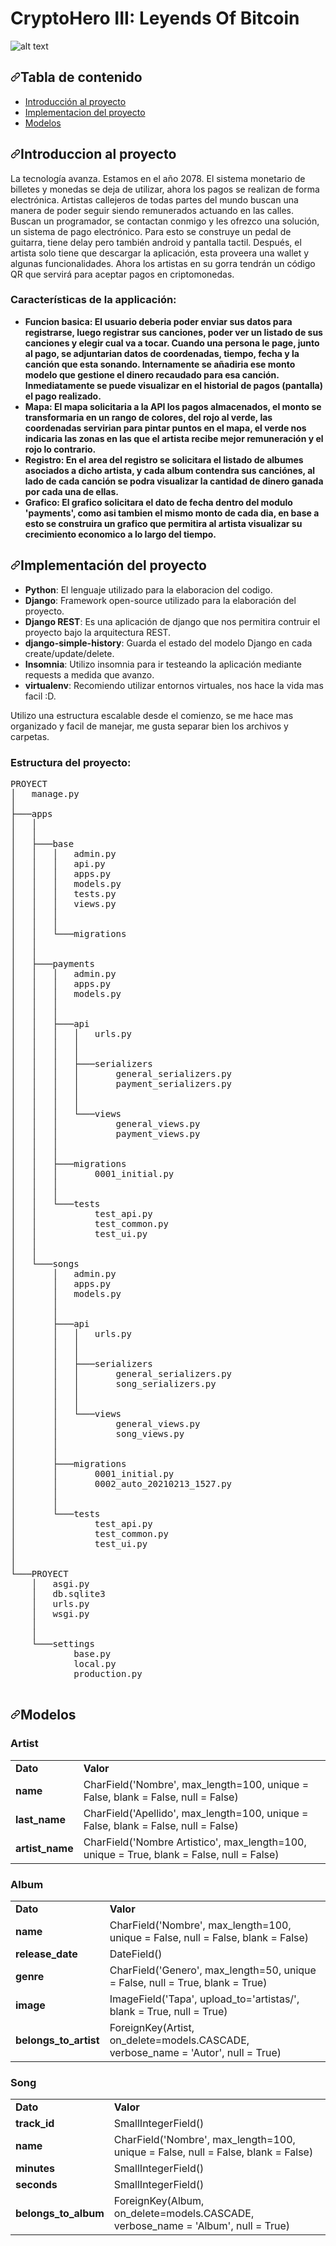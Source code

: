 <h1> CryptoHero III: Leyends Of Bitcoin </h1>

![alt text](https://github.com/NicolasMuras/CryptoHero_III_Leyends_Of_Bitcoin/blob/main/images/example_ui.jpg?raw=true)

<h2><a id="user-content-tabla-de-contenido" class="anchor" aria-hidden="true" href="#tabla-de-contenido"><svg class="octicon octicon-link" viewBox="0 0 16 16" version="1.1" width="16" height="16" aria-hidden="true"><path fill-rule="evenodd" d="M7.775 3.275a.75.75 0 001.06 1.06l1.25-1.25a2 2 0 112.83 2.83l-2.5 2.5a2 2 0 01-2.83 0 .75.75 0 00-1.06 1.06 3.5 3.5 0 004.95 0l2.5-2.5a3.5 3.5 0 00-4.95-4.95l-1.25 1.25zm-4.69 9.64a2 2 0 010-2.83l2.5-2.5a2 2 0 012.83 0 .75.75 0 001.06-1.06 3.5 3.5 0 00-4.95 0l-2.5 2.5a3.5 3.5 0 004.95 4.95l1.25-1.25a.75.75 0 00-1.06-1.06l-1.25 1.25a2 2 0 01-2.83 0z"></path></svg></a>Tabla de contenido
</h2>
<ul>
  <li><a href="#introduccion-al-proyecto">Introducción al proyecto</a></li>
  <li><a href="#implementaci%C3%B3n-del-proyecto">Implementacion del proyecto</a></li>
  <li><a href="#modelos">Modelos</a></li>
</ul>

<h2><a id="user-content-introduccion-al-proyecto" class="anchor" aria-hidden="true" href="#introduccion-al-proyecto"><svg class="octicon octicon-link" viewBox="0 0 16 16" version="1.1" width="16" height="16" aria-hidden="true"><path fill-rule="evenodd" d="M7.775 3.275a.75.75 0 001.06 1.06l1.25-1.25a2 2 0 112.83 2.83l-2.5 2.5a2 2 0 01-2.83 0 .75.75 0 00-1.06 1.06 3.5 3.5 0 004.95 0l2.5-2.5a3.5 3.5 0 00-4.95-4.95l-1.25 1.25zm-4.69 9.64a2 2 0 010-2.83l2.5-2.5a2 2 0 012.83 0 .75.75 0 001.06-1.06 3.5 3.5 0 00-4.95 0l-2.5 2.5a3.5 3.5 0 004.95 4.95l1.25-1.25a.75.75 0 00-1.06-1.06l-1.25 1.25a2 2 0 01-2.83 0z"></path></svg></a>Introduccion al proyecto</h2>

La tecnología avanza. Estamos en el año 2078.
El sistema monetario de billetes y monedas se deja de utilizar, ahora los pagos se realizan de forma electrónica.
Artistas callejeros de todas partes del mundo buscan una manera de poder seguir siendo remunerados actuando en las calles.
Buscan un programador, se contactan conmigo y les ofrezco una solución, un sistema de pago electrónico.
Para esto se construye un pedal de guitarra, tiene delay pero también android y pantalla tactil.
Después, el artista solo tiene que descargar la aplicación, esta proveera una wallet y algunas funcionalidades.
Ahora los artistas en su gorra tendrán un código QR que servirá para aceptar pagos en criptomonedas.

<h3>Características de la applicación:</h3>
<ul>
<li><strong>Funcion basica: El usuario deberia poder enviar sus datos para registrarse, luego registrar sus canciones, poder ver un listado de sus canciones y elegir cual va a tocar. Cuando una persona le page, junto al pago, se adjuntarian datos de coordenadas, tiempo, fecha y la canción que esta sonando. Internamente se añadiria ese monto modelo que gestione el dinero recaudado para esa canción. Inmediatamente se puede visualizar en el historial de pagos (pantalla) el pago realizado.</strong></li>
<li><strong>Mapa: El mapa solicitaria a la API los pagos almacenados, el monto se transformaria en un rango de colores, del rojo al verde, las coordenadas servirian para pintar puntos en el mapa, el verde nos indicaria las zonas en las que el artista recibe mejor remuneración y el rojo lo contrario.</strong></li>
<li><strong>Registro: En el area del registro se solicitara el listado de albumes asociados a dicho artista, y cada album contendra sus canciónes, al lado de cada canción se podra visualizar la cantidad de dinero ganada por cada una de ellas.</strong></li>
<li><strong>Grafico: El grafico solicitara el dato de fecha dentro del modulo 'payments', como asi tambien el mismo monto de cada dia, en base a esto se construira un grafico que permitira al artista visualizar su crecimiento economico a lo largo del tiempo.</strong></li>
</ul>

<h2><a id="user-content-implementación-del-proyecto" class="anchor" aria-hidden="true" href="#implementación-del-proyecto"><svg class="octicon octicon-link" viewBox="0 0 16 16" version="1.1" width="16" height="16" aria-hidden="true"><path fill-rule="evenodd" d="M7.775 3.275a.75.75 0 001.06 1.06l1.25-1.25a2 2 0 112.83 2.83l-2.5 2.5a2 2 0 01-2.83 0 .75.75 0 00-1.06 1.06 3.5 3.5 0 004.95 0l2.5-2.5a3.5 3.5 0 00-4.95-4.95l-1.25 1.25zm-4.69 9.64a2 2 0 010-2.83l2.5-2.5a2 2 0 012.83 0 .75.75 0 001.06-1.06 3.5 3.5 0 00-4.95 0l-2.5 2.5a3.5 3.5 0 004.95 4.95l1.25-1.25a.75.75 0 00-1.06-1.06l-1.25 1.25a2 2 0 01-2.83 0z"></path></svg></a>Implementación del proyecto</h2>
<ul>
<li><strong>Python</strong>: El lenguaje utilizado para la elaboracion del codigo.</li>
<li><strong>Django</strong>: Framework open-source utilizado para la elaboración del proyecto.</li>
<li><strong>Django REST</strong>: Es una aplicación de django que nos permitira contruir el proyecto bajo la arquitectura REST.</li>
<li><strong>django-simple-history</strong>: Guarda el estado del modelo Django en cada create/update/delete.</li>
<li><strong>Insomnia</strong>: Utilizo insomnia para ir testeando la aplicación mediante requests a medida que avanzo.</li>
<li><strong>virtualenv</strong>: Recomiendo utilizar entornos virtuales, nos hace la vida mas facil :D.</li>
</ul>

Utilizo una estructura escalable desde el comienzo, se me hace mas organizado y facil de manejar, me gusta separar bien los archivos y carpetas.

<h3>Estructura del proyecto:</h3>

<pre>
PROYECT
│   manage.py
│
├───apps
│   │   
│   │
│   ├───base
│   │   │   admin.py
│   │   │   api.py
│   │   │   apps.py
│   │   │   models.py
│   │   │   tests.py
│   │   │   views.py
│   │   │   
│   │   │
│   │   └───migrations
│   │          
│   │
│   ├───payments
│   │   │   admin.py
│   │   │   apps.py
│   │   │   models.py
│   │   │   
│   │   │
│   │   ├───api
│   │   │   │   urls.py
│   │   │   │   
│   │   │   │
│   │   │   ├───serializers
│   │   │   │       general_serializers.py
│   │   │   │       payment_serializers.py
│   │   │   │       
│   │   │   │
│   │   │   └───views
│   │   │           general_views.py
│   │   │           payment_views.py
│   │   │           
│   │   │
│   │   ├───migrations
│   │   │       0001_initial.py
│   │   │       
│   │   │
│   │   └───tests
│   │           test_api.py
│   │           test_common.py
│   │           test_ui.py
│   │          
│   │
│   └───songs
│       │   admin.py
│       │   apps.py
│       │   models.py
│       │   
│       │
│       ├───api
│       │   │   urls.py
│       │   │   
│       │   │
│       │   ├───serializers
│       │   │       general_serializers.py
│       │   │       song_serializers.py
│       │   │       
│       │   │
│       │   └───views
│       │           general_views.py
│       │           song_views.py
│       │           
│       │
│       ├───migrations
│       │       0001_initial.py
│       │       0002_auto_20210213_1527.py
│       │       
│       │
│       └───tests
│               test_api.py
│               test_common.py
│               test_ui.py
│               
│
└───PROYECT
    │   asgi.py
    │   db.sqlite3
    │   urls.py
    │   wsgi.py
    │   
    │
    └───settings
            base.py
            local.py
            production.py
            
</pre>

<h2><a id="user-content-modelos" class="anchor" aria-hidden="true" href="#modelos"><svg class="octicon octicon-link" viewBox="0 0 16 16" version="1.1" width="16" height="16" aria-hidden="true"><path fill-rule="evenodd" d="M7.775 3.275a.75.75 0 001.06 1.06l1.25-1.25a2 2 0 112.83 2.83l-2.5 2.5a2 2 0 01-2.83 0 .75.75 0 00-1.06 1.06 3.5 3.5 0 004.95 0l2.5-2.5a3.5 3.5 0 00-4.95-4.95l-1.25 1.25zm-4.69 9.64a2 2 0 010-2.83l2.5-2.5a2 2 0 012.83 0 .75.75 0 001.06-1.06 3.5 3.5 0 00-4.95 0l-2.5 2.5a3.5 3.5 0 004.95 4.95l1.25-1.25a.75.75 0 00-1.06-1.06l-1.25 1.25a2 2 0 01-2.83 0z"></path></svg></a>Modelos</h2>

<h3>Artist</h3>

<table>
  <tbody><tr>
   <td><strong>Dato</strong>
   </td>
   <td><strong>Valor</strong>
   </td>
  </tr>
  <tr>
   <td><strong>name</strong>
   </td>
   <td>CharField('Nombre', max_length=100, unique = False, blank = False, null = False)
   </td>
  </tr>
  <tr>
   <td><strong>last_name</strong>
   </td>
   <td>CharField('Apellido', max_length=100, unique = False, blank = False, null = False)
   </td>
  </tr>
  <tr>
   <td><strong>artist_name</strong>
   </td>
   <td>CharField('Nombre Artistico', max_length=100, unique = True, blank = False, null = False)
   </td>
  </tr>
</tbody></table>

<h3>Album</h3>

<table>
  <tbody><tr>
   <td><strong>Dato</strong>
   </td>
   <td><strong>Valor</strong>
   </td>
  </tr>
  <tr>
   <td><strong>name</strong>
   </td>
   <td>CharField('Nombre', max_length=100, unique = False, null = False, blank = False)
   </td>
  </tr>
  <tr>
   <td><strong>release_date</strong>
   </td>
   <td>DateField()
   </td>
  </tr>
  <tr>
   <td><strong>genre</strong>
   </td>
   <td>CharField('Genero', max_length=50, unique = False, null = True, blank = True)
   </td>
  </tr>
  <tr>
   <td><strong>image</strong>
   </td>
   <td>ImageField('Tapa', upload_to='artistas/', blank = True, null = True)
   </td>
  </tr>
  <tr>
   <td><strong>belongs_to_artist</strong>
   </td>
   <td>ForeignKey(Artist, on_delete=models.CASCADE, verbose_name = 'Autor', null = True)
   </td>
  </tr>
</tbody></table>

<h3>Song</h3>

<table>
  <tbody><tr>
   <td><strong>Dato</strong>
   </td>
   <td><strong>Valor</strong>
   </td>
  </tr>
  <tr>
   <td><strong>track_id</strong>
   </td>
   <td>SmallIntegerField()
   </td>
  </tr>
  <tr>
   <td><strong>name</strong>
   </td>
   <td>CharField('Nombre', max_length=100, unique = False, null = False, blank = False)
   </td>
  </tr>
  <tr>
   <td><strong>minutes</strong>
   </td>
   <td>SmallIntegerField()
   </td>
  </tr>
  <tr>
   <td><strong>seconds</strong>
   </td>
   <td>SmallIntegerField()
   </td>
  </tr>
  <tr>
   <td><strong>belongs_to_album</strong>
   </td>
   <td>ForeignKey(Album, on_delete=models.CASCADE, verbose_name = 'Album', null = True)
   </td>
  </tr>
</tbody></table>

